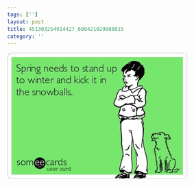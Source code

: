 ```yaml
---
tags: ['']
layout: post
title: 451303254914427_600421029988015
category: ''
---
```

![451303254914427_600421029988015](/uploads/2013-3-28-451303254914427_600421029988015.jpg)
